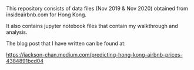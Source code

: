 This repository consists of data files (Nov 2019 & Nov 2020) obtained from insideairbnb.com for Hong Kong. 

It also contains jupyter notebook files that contain my walkthrough and analysis.

The blog post that I have written can be found at:

https://jackson-chan.medium.com/predicting-hong-kong-airbnb-prices-4384891bcd04